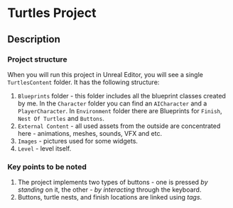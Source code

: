 # Turtles Project
## Description
### Project structure
When you will run this project in Unreal Editor, you will see a single `TurtlesContent` folder. It has the following structure:
1. `Blueprints` folder - this folder includes all the blueprint classes created by me. In the `Character` folder you can find an `AICharacter` and a `PlayerCharacter`. In `Environment` folder there are Blueprints for `Finish`, `Nest Of Turtles` and `Buttons`.
2. `External Content` - all used assets from the outside are concentrated here - animations, meshes, sounds, VFX and etc.
3. `Images` - pictures used for some widgets.
4. `Level` - level itself.
### Key points to be noted
1. The project implements two types of buttons - one is pressed *by standing* on it, the other - *by interacting* through the keyboard.
2. Buttons, turtle nests, and finish locations are linked using *tags*.